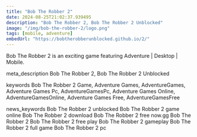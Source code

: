 ```yaml
---
title: "Bob The Robber 2"
date: 2024-08-25T21:02:37.939495
description: "Bob The Robber 2, Bob The Robber 2 Unblocked"
image: "/img/bob-the-robber-2/logo.png"
tags: [mobile, adventure]
embedUrl: "https://bobtherobberunblocked.github.io/2/"
---
```


Bob The Robber 2 is an exciting game featuring Adventure | Desktop | Mobile.

meta_description
Bob The Robber 2, Bob The Robber 2 Unblocked


keywords
Bob The Robber 2 Game, Adventure Games, AdventureGames, Adventure Games Pc, AdventureGamesPc, Adventure Games Online, AdventureGamesOnline, Adventure Games Free, AdventureGamesFree


news_keywords
Bob The Robber 2 unblocked Bob The Robber 2 game online Bob The Robber 2 download Bob The Robber 2 free now.gg Bob The Robber 2 Bob The Robber 2 free play Bob The Robber 2 gameplay Bob The Robber 2 full game Bob The Robber 2 pc
